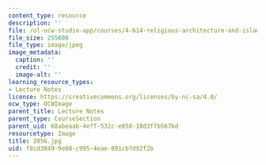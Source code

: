 ```yaml
---
content_type: resource
description: ''
file: /ol-ocw-studio-app/courses/4-614-religious-architecture-and-islamic-cultures-fall-2002/f8cd38499e08c9954eae891cb7d92f2b_2056.jpg
file_size: 255608
file_type: image/jpeg
image_metadata:
  caption: ''
  credit: ''
  image-alt: ''
learning_resource_types:
- Lecture Notes
license: https://creativecommons.org/licenses/by-nc-sa/4.0/
ocw_type: OCWImage
parent_title: Lecture Notes
parent_type: CourseSection
parent_uid: 68abeaab-4eff-532c-e858-18d3ffb567bd
resourcetype: Image
title: 2056.jpg
uid: f8cd3849-9e08-c995-4eae-891cb7d92f2b
---
```

